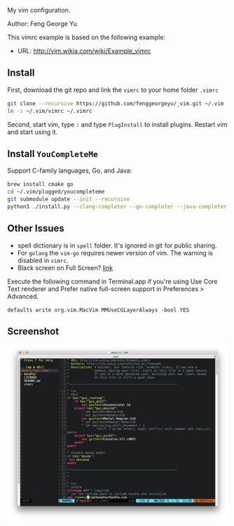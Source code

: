 My vim configuration.

Author: Feng George Yu

This vimrc example is based on the following example:

* URL: http://vim.wikia.com/wiki/Example_vimrc

## Install

First, download the git repo and link the `vimrc` to your home folder `.vimrc`

```bash
git clone --recursive https://github.com/fenggeorgeyu/_vim.git ~/.vim
ln -s ~/.vim/vimrc ~/.vimrc
```

Second, start vim, type `:` and type `PlugInstall` to install plugins. Restart vim and start using it.

## Install `YouCompleteMe`

Support C-family languages, Go, and Java:

```bash
brew install cmake go
cd ~/.vim/plugged/youcompleteme
git submodule update --init --recursive
python3 ./install.py --clang-completer --go-completer --java-completer 
```

## Other Issues

* spell dictionary is in `spell` folder. It's ignored in git for public sharing.
* For `golang` the `vim-go` requires newer version of vim. The warning is disabled in `vimrc`.
* Black screen on Full Screen? [link](https://github.com/macvim-dev/macvim/wiki/FAQ#black-screen-on-full-screen)

Execute the following command in Terminal.app if you're using Use Core Text renderer and Prefer native full-screen support in Preferences > Advanced.

	defaults write org.vim.MacVim MMUseCGLayerAlways -bool YES

## Screenshot

![Screenshot](./misc/screenshot.png)
